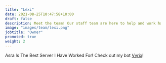 ```yaml
---
title: "Lêxi"
date: 2021-08-25T10:47:58+10:00
draft: false
description: Meet the team! Our staff team are here to help and work hard to make sure your experience in Asra is as amazing as possible.
image: "images/team/lexi.png"
jobtitle: "Owner"
promoted: true
weight: 2
---
```


Asra Is The Best Server I Have Worked For!
Check out my bot [Vyrix](https://asraparadise.github.io/partners)!
